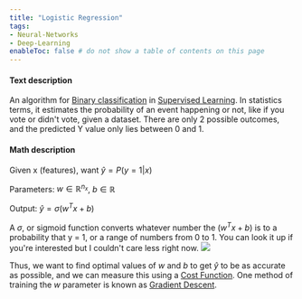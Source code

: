 ```yaml
---
title: "Logistic Regression"
tags:
- Neural-Networks
- Deep-Learning
enableToc: false # do not show a table of contents on this page
---
```

#### Text description
An algorithm for [Binary classification](ai/Binary%20classification.md) in [Supervised Learning](ai/Supervised%20Learning.md). In statistics terms, it estimates the probability of an event happening or not, like if you vote or didn't vote, given a dataset. There are only 2 possible outcomes, and the predicted Y value only lies between 0 and 1.

#### Math description
Given x (features), want $\hat{y} = P(y=1|x)$

Parameters: $w \in \mathbb{R}^{n_x}$, $b \in \mathbb{R}$

Output: $\hat{y} = \sigma(w^Tx + b)$

A $\sigma$, or sigmoid function converts whatever number the $(w^Tx + b)$ is to a probability that y = 1, or a range of numbers from 0 to 1. You can look it up if you're interested but I couldn't care less right now.
![](hub/ai/imgs/sigmoidexplanation.png)

Thus, we want to find optimal values of $w$ and $b$ to get $\hat{y}$ to be as accurate as possible, and we can measure this using a [Cost Function](ai/Cost%20Function.md). One method of training the $w$ parameter is known as [Gradient Descent](ai/Gradient%20Descent.md).
